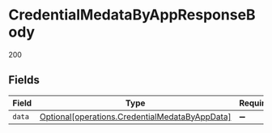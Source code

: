 # CredentialMedataByAppResponseBody

200


## Fields

| Field                                                                                                  | Type                                                                                                   | Required                                                                                               | Description                                                                                            |
| ------------------------------------------------------------------------------------------------------ | ------------------------------------------------------------------------------------------------------ | ------------------------------------------------------------------------------------------------------ | ------------------------------------------------------------------------------------------------------ |
| `data`                                                                                                 | [Optional[operations.CredentialMedataByAppData]](../../models/operations/credentialmedatabyappdata.md) | :heavy_minus_sign:                                                                                     | N/A                                                                                                    |